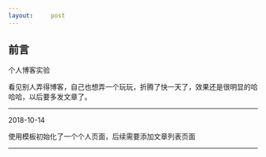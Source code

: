 ```yaml
---
layout:     post
---
```




## 前言

个人博客实验



看见别人弄得博客，自己也想弄一个玩玩，折腾了快一天了，效果还是很明显的哈哈哈，以后要多发文章了。

--- 

2018-10-14 

使用模板初始化了一个个人页面，后续需要添加文章列表页面

---



